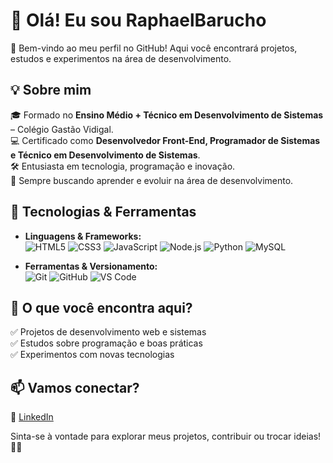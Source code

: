 # 👋 Olá! Eu sou RaphaelBarucho

🚀 Bem-vindo ao meu perfil no GitHub! Aqui você encontrará projetos, estudos e experimentos na área de desenvolvimento.

## 💡 Sobre mim  
🎓 Formado no **Ensino Médio + Técnico em Desenvolvimento de Sistemas** – Colégio Gastão Vidigal.  
💻 Certificado como **Desenvolvedor Front-End, Programador de Sistemas e Técnico em Desenvolvimento de Sistemas**.  
🛠️ Entusiasta em tecnologia, programação e inovação.  
🌱 Sempre buscando aprender e evoluir na área de desenvolvimento.  

## 🚀 Tecnologias & Ferramentas  
- **Linguagens & Frameworks:**  
  ![HTML5](https://img.shields.io/badge/HTML5-E34F26?style=flat-square&logo=html5&logoColor=white)
  ![CSS3](https://img.shields.io/badge/CSS3-1572B6?style=flat-square&logo=css3&logoColor=white)
  ![JavaScript](https://img.shields.io/badge/JavaScript-F7DF1E?style=flat-square&logo=javascript&logoColor=black)
  ![Node.js](https://img.shields.io/badge/Node.js-339933?style=flat-square&logo=node.js&logoColor=white)
  ![Python](https://img.shields.io/badge/Python-3776AB?style=flat-square&logo=python&logoColor=white)
  ![MySQL](https://img.shields.io/badge/MySQL-4479A1?style=flat-square&logo=mysql&logoColor=white)

- **Ferramentas & Versionamento:**  
  ![Git](https://img.shields.io/badge/Git-F05032?style=flat-square&logo=git&logoColor=white)
  ![GitHub](https://img.shields.io/badge/GitHub-181717?style=flat-square&logo=github&logoColor=white)
  ![VS Code](https://img.shields.io/badge/VS%20Code-007ACC?style=flat-square&logo=visual-studio-code&logoColor=white)

## 📌 O que você encontra aqui?  
✅ Projetos de desenvolvimento web e sistemas  
✅ Estudos sobre programação e boas práticas  
✅ Experimentos com novas tecnologias  

## 📫 Vamos conectar?  
🔗 [LinkedIn](https://www.linkedin.com/in/fabio-raphael-b-286739247/) 

Sinta-se à vontade para explorar meus projetos, contribuir ou trocar ideias! 🚀😃
